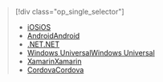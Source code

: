 > [!div class="op_single_selector"]
> * [<span data-ttu-id="af724-101">iOS</span><span class="sxs-lookup"><span data-stu-id="af724-101">iOS</span></span>](../articles/active-directory/develop/active-directory-devquickstarts-ios.md)
> * [<span data-ttu-id="af724-102">Android</span><span class="sxs-lookup"><span data-stu-id="af724-102">Android</span></span>](../articles/active-directory/develop/active-directory-devquickstarts-android.md)
> * [<span data-ttu-id="af724-103">.NET</span><span class="sxs-lookup"><span data-stu-id="af724-103">.NET</span></span>](../articles/active-directory/develop/active-directory-devquickstarts-dotnet.md)
> * [<span data-ttu-id="af724-104">Windows Universal</span><span class="sxs-lookup"><span data-stu-id="af724-104">Windows Universal</span></span>](../articles/active-directory/develop/active-directory-devquickstarts-windowsstore.md)
> * [<span data-ttu-id="af724-105">Xamarin</span><span class="sxs-lookup"><span data-stu-id="af724-105">Xamarin</span></span>](../articles/active-directory/develop/active-directory-devquickstarts-xamarin.md)
> * [<span data-ttu-id="af724-106">Cordova</span><span class="sxs-lookup"><span data-stu-id="af724-106">Cordova</span></span>](../articles/active-directory/develop/active-directory-devquickstarts-cordova.md)
> 
> 

